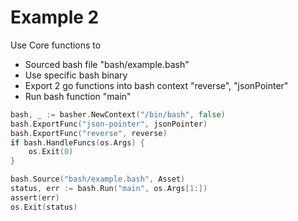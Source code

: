 # Example 2


Use Core functions to
* Sourced bash file "bash/example.bash"
* Use specific bash binary
* Export 2 go functions into bash context "reverse", "jsonPointer"
* Run bash function "main"


```Go
bash, _ := basher.NewContext("/bin/bash", false)
bash.ExportFunc("json-pointer", jsonPointer)
bash.ExportFunc("reverse", reverse)
if bash.HandleFuncs(os.Args) {
	os.Exit(0)
}

bash.Source("bash/example.bash", Asset)
status, err := bash.Run("main", os.Args[1:])
assert(err)
os.Exit(status)
```
